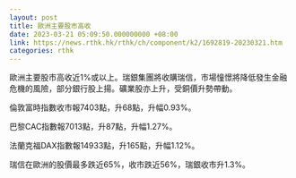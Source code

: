 ```yaml
---
layout: post
title: 歐洲主要股市高收
date: 2023-03-21 05:09:50.000000000 +08:00
link: https://news.rthk.hk/rthk/ch/component/k2/1692819-20230321.htm
categories: rthk
---
```


歐洲主要股市高收近1%或以上。瑞銀集團將收購瑞信，市場憧憬將降低發生金融危機的風險，部分銀行股上揚。礦業股亦上升，受銅價升勢帶動。

倫敦富時指數收市報7403點，升68點，升幅0.93%。

巴黎CAC指數報7013點，升87點，升幅1.27%。

法蘭克福DAX指數報14933點，升165點，升幅1.12%。

瑞信在歐洲的股價最多跌近65%，收市跌近56%，瑞銀收市升1.3%。
